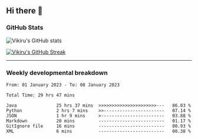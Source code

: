 ## Hi there 👋

### GitHub Stats

![Vikiru's GitHub stats](https://github-readme-stats.vercel.app/api?username=vikiru&theme=nightowl&include_all_commits=true&count_private=true&hide=stars,contribs&show_icons=true)

[![Vikiru's GitHub Streak](https://github-readme-streak-stats.herokuapp.com?user=vikiru&theme=nightowl&hide_border=true&date_format=M%20j%5B%2C%20Y%5D)](https://git.io/streak-stats)

---

### Weekly developmental breakdown

<!--START_SECTION:waka-->

```text
From: 01 January 2023 - To: 08 January 2023

Total Time: 29 hrs 47 mins

Java               25 hrs 37 mins  >>>>>>>>>>>>>>>>>>>>>>---   86.03 %
Python             2 hrs 7 mins    >>-----------------------   07.14 %
JSON               1 hr 9 mins     >------------------------   03.88 %
Markdown           20 mins         -------------------------   01.17 %
GitIgnore file     16 mins         -------------------------   00.93 %
XML                6 mins          -------------------------   00.38 %
```

<!--END_SECTION:waka-->
